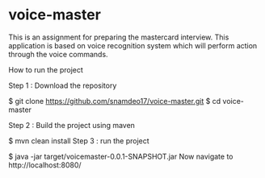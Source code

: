 # voice-master
This is an assignment for preparing the mastercard interview. This application is based on voice recognition system which will perform action through the voice commands.

How to run the project

Step 1 : Download the repository

$ git clone https://github.com/snamdeo17/voice-master.git
$ cd voice-master

Step 2 : Build the project using maven

$ mvn clean install
Step 3 : run the project

$ java -jar target/voicemaster-0.0.1-SNAPSHOT.jar
Now navigate to http://localhost:8080/
